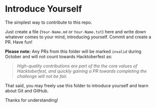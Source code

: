 # Introduce Yourself

The simplest way to contribute to this repo.

Just create a file (`Your-Name.md` or `Your-Name.txt`) here and write down whatever comes to your mind, introducing yourself. Commit and create a PR. Have fun!

**Please note:** Any PRs from this folder will be marked `invalid` during October and will not count towards Hacktoberfest as:

> _High-quality contributions are part of the the core values of Hacktoberfest, and quickly gaining a PR towards completing the challenge will not be fair._

That said, you may freely use this folder to introduce yourself and learn about Git and GitHub.

Thanks for understanding!
